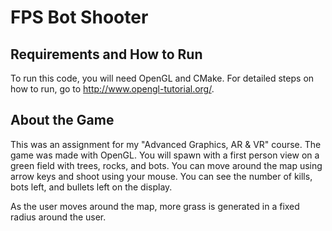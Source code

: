 # FPS Bot Shooter

## Requirements and How to Run
To run this code, you will need OpenGL and CMake. For detailed steps on how to run, go to http://www.opengl-tutorial.org/.

## About the Game
This was an assignment for my "Advanced Graphics, AR & VR" course. The game was made with OpenGL. You will spawn with a first person view on a green field with trees, rocks, and bots. You can move around the map using arrow keys and shoot using your mouse. You can see the number of kills, bots left, and bullets left on the display.

As the user moves around the map, more grass is generated in a fixed radius around the user.
